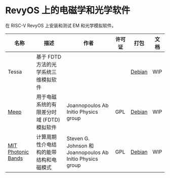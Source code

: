 # RevyOS 上的电磁学和光学软件

在 RISC-V RevyOS 上安装和测试 EM 和光学模拟软件。

| 名称 | 描述 | 作者 | 许可证 | 打包 | 文档 |
|------|------|------|--------|------|------|
| Tessa | 基于 FDTD 方法的光学系统三维模拟软件 | | | [Debian](https://packages.debian.org/tessa) | WIP |
| [Meep](https://meep.readthedocs.io/en/latest/) | 用于电磁系统的有限差分时域 (FDTD) 模拟软件 | Joannopoulos Ab Initio Physics group | GPL | [Debian](https://packages.debian.org/meep) | WIP |
| [MIT Photonic Bands](https://ab-initio.mit.edu/wiki/index.php/MIT_Photonic_Bands) | 计算周期性介电结构的能带结构和电磁模式 | Steven G. Johnson 和 Joannopoulos Ab Initio Physics group | GPL | [Debian](https://packages.debian.org/mpb) | WIP |
